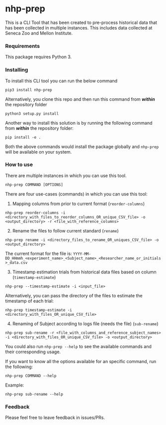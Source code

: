 # nhp-prep

This is a CLI Tool that has been created to pre-process historical data that has been collected
in multiple instances. This includes data collected at Seneca Zoo and Mellon Institute.

### Requirements

This package requires Python 3.

### Installing

To install this CLI tool you can run the below command

```
pip3 install nhp-prep
```

Alternatively, you clone this repo and then run this command from **_within_** the repository folder

```
python3 setup.py install
```

Another way to install this solution is by running the following command from **_within_** the repository folder:

```
pip install -e .
```

Both the above commands would install the package globally and `nhp-prep` will be available on your system.

### How to use

There are multiple instances in which you can use this tool.

```
nhp-prep COMMAND [OPTIONS]
```

There are four use-cases (commands) in which you can use this tool:

1. Mapping columns from prior to current format (`reorder-columns`)

```
nhp-prep reorder-columns -i <directory_with_files_to_reorder_columns_OR_unique_CSV_file> -o <output_directory> -r <file_with_reference_columns>
```

2. Rename the files to follow current standard (`rename`)

```
nhp-prep rename -i <directory_files_to_rename_OR_uniques_CSV_file> -o <output_directory>
```

The current format for the file is: `YYYY-MM-DD_HHmmh_<experiment_name>_<Subject_name>_<Researcher_name_or_initials>_data.csv`

3. Timestamp estimation trials from historical data files based on column <X> (`timestamp-estimate`)

```
nhp-prep --timestamp-estimate -i <input_file>
```

Alternatively, you can pass the directory of the files to estimate the timestamp of each trial:

```
nhp-prep timestamp-estimate -i <directory_with_files_OR_unique_CSV_file>
```

4. Renaming of Subject according to logs file (needs the file) (`sub-rename`)

```
nhp-prep sub-rename -r <file_with_columns_and_reference_subject_names> -i <directory_with_files_OR_unique_CSV_file> -o <output_directory>
```

You could also run `nhp-prep --help` to see the available commands and their corresponding usage.

If you want to know all the options available for an specific command, run the following:

```
nhp-prep COMMAND --help
```

Example:

```
nhp-prep sub-rename --help
```

### Feedback

Please feel free to leave feedback in issues/PRs.
